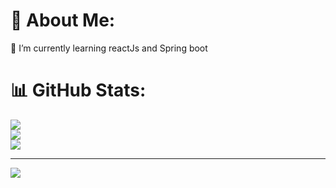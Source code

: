 # 💫 About Me:
🌱 I’m currently learning reactJs and Spring boot<br>

# 📊 GitHub Stats:
![](https://github-readme-stats.vercel.app/api?username=elpsycongry&theme=dark&hide_border=false&include_all_commits=false&count_private=false)<br/>
![](https://github-readme-streak-stats.herokuapp.com/?user=elpsycongry&theme=dark&hide_border=false)<br/>
![](https://github-readme-stats.vercel.app/api/top-langs/?username=elpsycongry&theme=dark&hide_border=false&include_all_commits=false&count_private=false&layout=compact)

---
[![](https://visitcount.itsvg.in/api?id=elpsycongry&icon=0&color=0)](https://visitcount.itsvg.in)

<!-- Proudly created with GPRM ( https://gprm.itsvg.in ) -->
